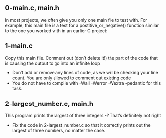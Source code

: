 
## 0-main.c, main.h 
In most projects, we often give you only one main file to test with. For example, this main file is a test for a postitive_or_negative\(\) function similar to the one you worked with in an earlier C project: 

## 1-main.c 
Copy this main file. Comment out \(don’t delete it\!\) the part of the code that is causing the output to go into an infinite loop 
- Don’t add or remove any lines of code, as we will be checking your line count. You are only allowed to comment out existing code 
- You do not have to compile with -Wall -Werror -Wextra -pedantic for this task.

## 2-largest_number.c, main.h 
This program prints the largest of three integers 
-? 
That’s definitely not right 
- Fix the code in 2-largest_number.c so that it correctly prints out the largest of three numbers, no matter the case.
